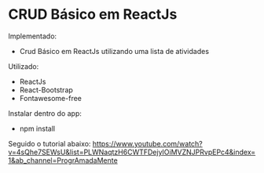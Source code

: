 # CRUD Básico em ReactJs 

Implementado:
- Crud Básico em ReactJs utilizando uma lista de atividades

Utilizado:
- ReactJs
- React-Bootstrap
- Fontawesome-free

Instalar dentro do app:
- npm install 

Seguido o tutorial abaixo: 
https://www.youtube.com/watch?v=4sQhe7SEWsU&list=PLWNaqtzH6CWTFDejyIOiMVZNJPRvpEPc4&index=1&ab_channel=ProgrAmadaMente